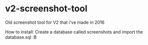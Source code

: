 # v2-screenshot-tool
Old screenshot tool for V2 that i've made in 2016


How to install: Create a database called screenshots and import the database.sql :B
